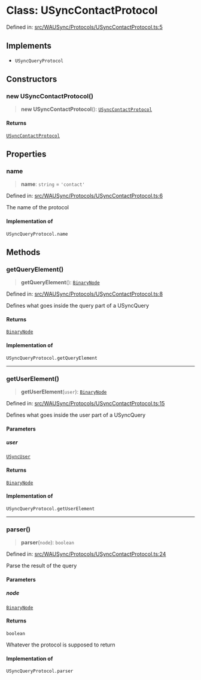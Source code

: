 # Class: USyncContactProtocol

Defined in: [src/WAUSync/Protocols/USyncContactProtocol.ts:5](https://github.com/Fokusdotid/Baileys/blob/49e815e65b8f4aea31725e09dcf4815734557e39/src/WAUSync/Protocols/USyncContactProtocol.ts#L5)

## Implements

- `USyncQueryProtocol`

## Constructors

### new USyncContactProtocol()

> **new USyncContactProtocol**(): [`USyncContactProtocol`](USyncContactProtocol.md)

#### Returns

[`USyncContactProtocol`](USyncContactProtocol.md)

## Properties

### name

> **name**: `string` = `'contact'`

Defined in: [src/WAUSync/Protocols/USyncContactProtocol.ts:6](https://github.com/Fokusdotid/Baileys/blob/49e815e65b8f4aea31725e09dcf4815734557e39/src/WAUSync/Protocols/USyncContactProtocol.ts#L6)

The name of the protocol

#### Implementation of

`USyncQueryProtocol.name`

## Methods

### getQueryElement()

> **getQueryElement**(): [`BinaryNode`](../type-aliases/BinaryNode.md)

Defined in: [src/WAUSync/Protocols/USyncContactProtocol.ts:8](https://github.com/Fokusdotid/Baileys/blob/49e815e65b8f4aea31725e09dcf4815734557e39/src/WAUSync/Protocols/USyncContactProtocol.ts#L8)

Defines what goes inside the query part of a USyncQuery

#### Returns

[`BinaryNode`](../type-aliases/BinaryNode.md)

#### Implementation of

`USyncQueryProtocol.getQueryElement`

***

### getUserElement()

> **getUserElement**(`user`): [`BinaryNode`](../type-aliases/BinaryNode.md)

Defined in: [src/WAUSync/Protocols/USyncContactProtocol.ts:15](https://github.com/Fokusdotid/Baileys/blob/49e815e65b8f4aea31725e09dcf4815734557e39/src/WAUSync/Protocols/USyncContactProtocol.ts#L15)

Defines what goes inside the user part of a USyncQuery

#### Parameters

##### user

[`USyncUser`](USyncUser.md)

#### Returns

[`BinaryNode`](../type-aliases/BinaryNode.md)

#### Implementation of

`USyncQueryProtocol.getUserElement`

***

### parser()

> **parser**(`node`): `boolean`

Defined in: [src/WAUSync/Protocols/USyncContactProtocol.ts:24](https://github.com/Fokusdotid/Baileys/blob/49e815e65b8f4aea31725e09dcf4815734557e39/src/WAUSync/Protocols/USyncContactProtocol.ts#L24)

Parse the result of the query

#### Parameters

##### node

[`BinaryNode`](../type-aliases/BinaryNode.md)

#### Returns

`boolean`

Whatever the protocol is supposed to return

#### Implementation of

`USyncQueryProtocol.parser`
